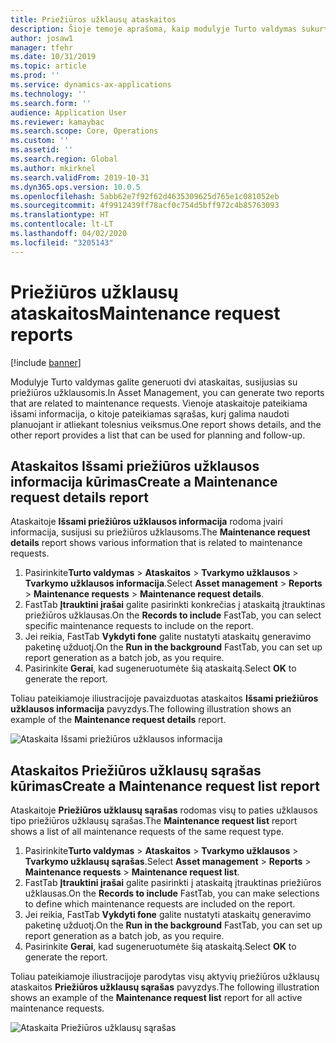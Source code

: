 ```yaml
---
title: Priežiūros užklausų ataskaitos
description: Šioje temoje aprašoma, kaip modulyje Turto valdymas sukurti priežiūros užklausų ataskaitas.
author: josaw1
manager: tfehr
ms.date: 10/31/2019
ms.topic: article
ms.prod: ''
ms.service: dynamics-ax-applications
ms.technology: ''
ms.search.form: ''
audience: Application User
ms.reviewer: kamaybac
ms.search.scope: Core, Operations
ms.custom: ''
ms.assetid: ''
ms.search.region: Global
ms.author: mkirknel
ms.search.validFrom: 2019-10-31
ms.dyn365.ops.version: 10.0.5
ms.openlocfilehash: 5abb62e7f92f62d4635309625d765e1c081052eb
ms.sourcegitcommit: 4f9912439ff78acf0c754d5bff972c4b85763093
ms.translationtype: HT
ms.contentlocale: lt-LT
ms.lasthandoff: 04/02/2020
ms.locfileid: "3205143"
---
```

# <a name="maintenance-request-reports"></a><span data-ttu-id="ca272-103">Priežiūros užklausų ataskaitos</span><span class="sxs-lookup"><span data-stu-id="ca272-103">Maintenance request reports</span></span>

[!include [banner](../../includes/banner.md)]

 

<span data-ttu-id="ca272-104">Modulyje Turto valdymas galite generuoti dvi ataskaitas, susijusias su priežiūros užklausomis.</span><span class="sxs-lookup"><span data-stu-id="ca272-104">In Asset Management, you can generate two reports that are related to maintenance requests.</span></span> <span data-ttu-id="ca272-105">Vienoje ataskaitoje pateikiama išsami informacija, o kitoje pateikiamas sąrašas, kurį galima naudoti planuojant ir atliekant tolesnius veiksmus.</span><span class="sxs-lookup"><span data-stu-id="ca272-105">One report shows details, and the other report provides a list that can be used for planning and follow-up.</span></span>

## <a name="create-a-maintenance-request-details-report"></a><span data-ttu-id="ca272-106">Ataskaitos Išsami priežiūros užklausos informacija kūrimas</span><span class="sxs-lookup"><span data-stu-id="ca272-106">Create a Maintenance request details report</span></span>

<span data-ttu-id="ca272-107">Ataskaitoje **Išsami priežiūros užklausos informacija** rodoma įvairi informacija, susijusi su priežiūros užklausoms.</span><span class="sxs-lookup"><span data-stu-id="ca272-107">The **Maintenance request details** report shows various information that is related to maintenance requests.</span></span>

1. <span data-ttu-id="ca272-108">Pasirinkite**Turto valdymas** \> **Ataskaitos** \> **Tvarkymo užklausos** \> **Tvarkymo užklausos informacija**.</span><span class="sxs-lookup"><span data-stu-id="ca272-108">Select **Asset management** \> **Reports** \> **Maintenance requests** \> **Maintenance request details**.</span></span>
2. <span data-ttu-id="ca272-109">FastTab **Įtrauktini įrašai** galite pasirinkti konkrečias į ataskaitą įtrauktinas priežiūros užklausas.</span><span class="sxs-lookup"><span data-stu-id="ca272-109">On the **Records to include** FastTab, you can select specific maintenance requests to include on the report.</span></span>
3. <span data-ttu-id="ca272-110">Jei reikia, FastTab **Vykdyti fone** galite nustatyti ataskaitų generavimo paketinę užduotį.</span><span class="sxs-lookup"><span data-stu-id="ca272-110">On the **Run in the background** FastTab, you can set up report generation as a batch job, as you require.</span></span>
4. <span data-ttu-id="ca272-111">Pasirinkite **Gerai**, kad sugeneruotumėte šią ataskaitą.</span><span class="sxs-lookup"><span data-stu-id="ca272-111">Select **OK** to generate the report.</span></span>

<span data-ttu-id="ca272-112">Toliau pateikiamoje iliustracijoje pavaizduotas ataskaitos **Išsami priežiūros užklausos informacija** pavyzdys.</span><span class="sxs-lookup"><span data-stu-id="ca272-112">The following illustration shows an example of the **Maintenance request details** report.</span></span>

![Ataskaita Išsami priežiūros užklausos informacija](media/09-manage-maintenance-requests.png)

## <a name="create-a-maintenance-request-list-report"></a><span data-ttu-id="ca272-114">Ataskaitos Priežiūros užklausų sąrašas kūrimas</span><span class="sxs-lookup"><span data-stu-id="ca272-114">Create a Maintenance request list report</span></span>

<span data-ttu-id="ca272-115">Ataskaitoje **Priežiūros užklausų sąrašas** rodomas visų to paties užklausos tipo priežiūros užklausų sąrašas.</span><span class="sxs-lookup"><span data-stu-id="ca272-115">The **Maintenance request list** report shows a list of all maintenance requests of the same request type.</span></span>

1. <span data-ttu-id="ca272-116">Pasirinkite**Turto valdymas** \> **Ataskaitos** \> **Tvarkymo užklausos** \> **Tvarkymo užklausų sąrašas**.</span><span class="sxs-lookup"><span data-stu-id="ca272-116">Select **Asset management** \> **Reports** \> **Maintenance requests** \> **Maintenance request list**.</span></span>
2. <span data-ttu-id="ca272-117">FastTab **Įtrauktini įrašai** galite pasirinkti į ataskaitą įtrauktinas priežiūros užklausas.</span><span class="sxs-lookup"><span data-stu-id="ca272-117">On the **Records to include** FastTab, you can make selections to define which maintenance requests are included on the report.</span></span>
3. <span data-ttu-id="ca272-118">Jei reikia, FastTab **Vykdyti fone** galite nustatyti ataskaitų generavimo paketinę užduotį.</span><span class="sxs-lookup"><span data-stu-id="ca272-118">On the **Run in the background** FastTab, you can set up report generation as a batch job, as you require.</span></span>
4. <span data-ttu-id="ca272-119">Pasirinkite **Gerai**, kad sugeneruotumėte šią ataskaitą.</span><span class="sxs-lookup"><span data-stu-id="ca272-119">Select **OK** to generate the report.</span></span>

<span data-ttu-id="ca272-120">Toliau pateikiamoje iliustracijoje parodytas visų aktyvių priežiūros užklausų ataskaitos **Priežiūros užklausų sąrašas** pavyzdys.</span><span class="sxs-lookup"><span data-stu-id="ca272-120">The following illustration shows an example of the **Maintenance request list** report for all active maintenance requests.</span></span>

![Ataskaita Priežiūros užklausų sąrašas](media/10-manage-maintenance-requests.png)
